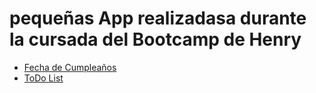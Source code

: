 # pequeñas App realizadasa durante la cursada del Bootcamp de Henry

* [Fecha de Cumpleaños](https://kapelu-happy-birthday.vercel.app/)
* [ToDo List](https://kapelu-to-do-list.vercel.app/)